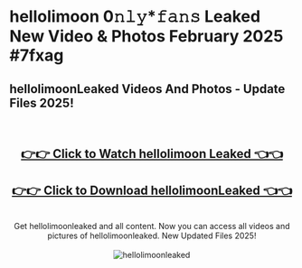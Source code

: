 # hellolimoon 0𝚗𝚕𝚢*𝚏𝚊𝚗𝚜 Leaked New Video & Photos February 2025 #7fxag

<h2>hellolimoonLeaked Videos And Photos - Update Files 2025!</h2>
<br>
<div align="center">
<h2><a href="https://mediaupload.pro?title=hellolimoon&ref=11F" rel="nofollow">👉👉 Click to Watch hellolimoon Leaked 👈👈</a></h2>
<h2><a href="https://mediaupload.pro?title=hellolimoon&ref=11F" rel="nofollow">👉👉 Click to Download hellolimoonLeaked 👈👈</a></h2>
<br>
Get hellolimoonleaked and all content. Now you can access all videos and pictures of hellolimoonleaked. New Updated Files 2025!
<br>
<br>
<a href="https://mediaupload.pro?title=hellolimoon&ref=11F" rel="nofollow" data-target="animated-image.originalLink"><img src="https://i.ibb.co/Gkj2r4b/banner.png" alt="hellolimoonleaked" style="max-width: 100%; display: inline-block;" data-target="animated-image.originalImage"></a>
</div>
<br>

